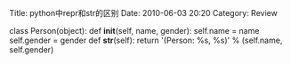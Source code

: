 Title: python中repr和str的区别 
Date: 2010-06-03 20:20
Category: Review

class Person(object):
    def __init__(self, name, gender):
        self.name = name
        self.gender = gender
    def __str__(self):
        return '(Person: %s, %s)' % (self.name, self.gender)
